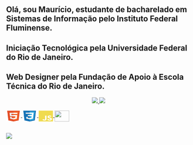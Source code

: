 ## Olá, sou Maurício, estudante de bacharelado em Sistemas de Informação pelo Instituto Federal Fluminense.
## Iniciação Tecnológica pela Universidade Federal do Rio de Janeiro.
## Web Designer pela Fundação de Apoio à Escola Técnica do Rio de Janeiro.

<div align="center">
  <a href="https://github.com/mauriciorimes">
  <img height="180em" src="https://github-readme-stats.vercel.app/api?username=mauriciorimes&show_icons=true&theme=dracula&include_all_commits=true&count_private=true"/>
  <img height="180em" src="https://github-readme-stats.vercel.app/api/top-langs/?username=mauriciorimes&layout=compact&langs_count=7&theme=dracula"/>
</div>

<div style="display: inline_block"><br>  
  <img align="center" height="30" width="40" src="https://raw.githubusercontent.com/devicons/devicon/master/icons/html5/html5-original.svg">
  <img align="center" height="30" width="40" src="https://raw.githubusercontent.com/devicons/devicon/master/icons/css3/css3-original.svg">
  <img align="center" height="30" width="40" src="https://raw.githubusercontent.com/devicons/devicon/master/icons/javascript/javascript-plain.svg">
  <img align="center" height="30" width="40" src="https://img.shields.io/badge/React_Native-20232A?style=for-the-badge&logo=react&logoColor=61DAFB">  
</div>
<br>

<a href="https://www.linkedin.com/in/maur%C3%ADcio-rimes-4579701a7/" target="_blank"><img src="https://img.shields.io/badge/-LinkedIn-%230077B5?style=for-the-badge&logo=linkedin&logoColor=white" target="_blank"></a>




